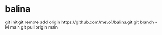 # balina

git init
git remote add origin https://github.com/mevo1/balina.git
git branch -M main
git pull origin main
